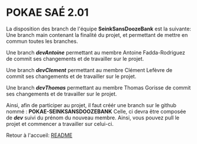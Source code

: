  # POKAE SAÉ 2.01
La disposition des branch de l'équipe **SeinkSansDoozeBank** est la suivante: 
Une branch main contenant la finalité du projet, et permettant de mettre en commun toutes les branches.

Une branch ***devAntoine*** permettant au membre Antoine Fadda-Rodriguez de commit ses changements et de travailler sur le projet.

Une branch ***devClement*** permettant au membre Clément Lefèvre de commit ses changements et de travailler sur le projet.

Une branch ***devThomas*** permettant au membre Thomas Gorisse de commit ses changements et de travailler sur le projet.

Ainsi, afin de participer au projet, il faut créér une branch sur le github nommé : 
**POKAE-SEINKSANSDOOZEBANK**
Celle, ci devra être composée de ***dev*** suivi du prénom du nouveau membre.
Ainsi, vous pouvez pull le projet et commencer a travailler sur celui-ci.

Retour à l'accueil: 
[README](README.md)